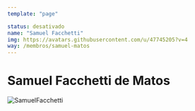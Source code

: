 ```yaml
---
template: "page"

status: desativado
name: "Samuel Facchetti"
img: https://avatars.githubusercontent.com/u/47745205?v=4
way: /membros/samuel-matos
---
```


# Samuel Facchetti de Matos

![SamuelFacchetti](https://avatars.githubusercontent.com/u/47745205?v=4)